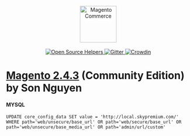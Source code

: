 <p align="center">
    <a href="https://magento.com">
        <img src="https://avatars.githubusercontent.com/u/68074738?s=400&u=726131dd9b3d652255ccaca8ef490d581886b1fa&v=4" width="100px" alt="Magento Commerce"/>
    </a>
    <br />
    <br />
    <a href="https://www.codetriage.com/magento/magento2">
        <img src="https://www.codetriage.com/magento/magento2/badges/users.svg" alt="Open Source Helpers" />
    </a>
    <a href="https://gitter.im/magento/magento2?utm_source=badge&utm_medium=badge&utm_campaign=pr-badge">
        <img src="https://badges.gitter.im/Join%20Chat.svg" alt="Gitter" />
    </a>
    <a href="https://crowdin.com/project/magento-2">
        <img src="https://d322cqt584bo4o.cloudfront.net/magento-2/localized.svg" alt="Crowdin" />
    </a>
</p>

# [Magento 2.4.3](#) (Community Edition) by Son Nguyen
#### MYSQL
````
UPDATE core_config_data SET value = 'http://local.skypremium.com/' WHERE path='web/unsecure/base_url' OR path='web/secure/base_url' OR path='web/unsecure/base_media_url' OR path='admin/url/custom'
````

